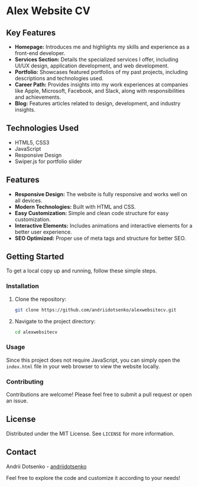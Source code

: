 # Alex Website CV

## Key Features

- **Homepage:** Introduces me and highlights my skills and experience as a front-end developer.
- **Services Section:** Details the specialized services I offer, including UI/UX design, application development, and web development.
- **Portfolio:** Showcases featured portfolios of my past projects, including descriptions and technologies used.
- **Career Path:** Provides insights into my work experiences at companies like Apple, Microsoft, Facebook, and Slack, along with responsibilities and achievements.
- **Blog:** Features articles related to design, development, and industry insights.

## Technologies Used

- HTML5, CSS3
- JavaScript
- Responsive Design
- Swiper.js for portfolio slider

## Features

- **Responsive Design:** The website is fully responsive and works well on all devices.
- **Modern Technologies:** Built with HTML and CSS.
- **Easy Customization:** Simple and clean code structure for easy customization.
- **Interactive Elements:** Includes animations and interactive elements for a better user experience.
- **SEO Optimized:** Proper use of meta tags and structure for better SEO.

## Getting Started

To get a local copy up and running, follow these simple steps.

### Installation

1. Clone the repository:
    ```sh
    git clone https://github.com/andriidotsenko/alexwebsitecv.git
    ```
2. Navigate to the project directory:
    ```sh
    cd alexwebsitecv
    ```

### Usage

Since this project does not require JavaScript, you can simply open the `index.html` file in your web browser to view the website locally.

### Contributing

Contributions are welcome! Please feel free to submit a pull request or open an issue.

## License

Distributed under the MIT License. See `LICENSE` for more information.

## Contact

Andrii Dotsenko - [andriidotsenko](https://github.com/andriidotsenko)

Feel free to explore the code and customize it according to your needs!

